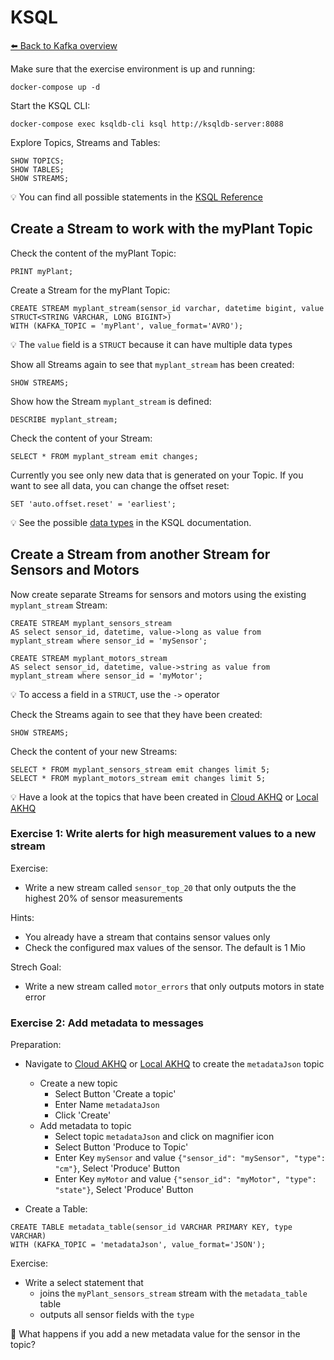 # KSQL

[⬅️ Back to Kafka overview](README.md)

Make sure that the exercise environment is up and running:

```
docker-compose up -d
```

Start the KSQL CLI:

```
docker-compose exec ksqldb-cli ksql http://ksqldb-server:8088
```

Explore Topics, Streams and Tables:

```
SHOW TOPICS;
SHOW TABLES;
SHOW STREAMS;
```

💡 You can find all possible statements in the [KSQL Reference](https://docs.ksqldb.io/en/latest/developer-guide/ksqldb-reference/)

## Create a Stream to work with the myPlant Topic

Check the content of the myPlant Topic:

```
PRINT myPlant;
```

Create a Stream for the myPlant Topic:

```
CREATE STREAM myplant_stream(sensor_id varchar, datetime bigint, value STRUCT<STRING VARCHAR, LONG BIGINT>) 
WITH (KAFKA_TOPIC = 'myPlant', value_format='AVRO');
```

💡 The `value` field is a `STRUCT` because it can have multiple data types

Show all Streams again to see that `myplant_stream` has been created:

```
SHOW STREAMS;
```

Show how the Stream `myplant_stream` is defined:

```
DESCRIBE myplant_stream;
```

Check the content of your Stream:

```
SELECT * FROM myplant_stream emit changes;
```

Currently you see only new data that is generated on your Topic. If you want to see all data, you can change the offset reset:

```
SET 'auto.offset.reset' = 'earliest';
```

💡 See the possible [data types](https://docs.ksqldb.io/en/latest/reference/sql/data-types/) in the KSQL documentation.

## Create a Stream from another Stream for Sensors and Motors

Now create separate Streams for sensors and motors using the existing `myplant_stream` Stream:

```
CREATE STREAM myplant_sensors_stream
AS select sensor_id, datetime, value->long as value from myplant_stream where sensor_id = 'mySensor';
```

```
CREATE STREAM myplant_motors_stream
AS select sensor_id, datetime, value->string as value from myplant_stream where sensor_id = 'myMotor';
```

💡 To access a field in a `STRUCT`, use the `->` operator

Check the Streams again to see that they have been created:

```
SHOW STREAMS;
```

Check the content of your new Streams:

```
SELECT * FROM myplant_sensors_stream emit changes limit 5;
SELECT * FROM myplant_motors_stream emit changes limit 5;
```

💡 Have a look at the topics that have been created in [Cloud AKHQ](http://myVMsIP:8080/ui/docker-kafka-server/topic) or [Local AKHQ](http://localhost:8080/ui/docker-kafka-server/topic)

### Exercise 1: Write alerts for high measurement values to a new stream

Exercise:

* Write a new stream called `sensor_top_20` that only outputs the the highest 20% of sensor measurements

Hints:

* You already have a stream that contains sensor values only
* Check the configured max values of the sensor. The default is 1 Mio

Strech Goal:

* Write a new stream called `motor_errors` that only outputs motors in state error

### Exercise 2: Add metadata to messages

Preparation:

* Navigate to [Cloud AKHQ](http://myVMsIP:8080/ui/docker-kafka-server/topic) or [Local AKHQ](http://localhost:8080/ui/docker-kafka-server/topic) to create the `metadataJson` topic
  * Create a new topic
    * Select Button 'Create a topic'
    * Enter Name `metadataJson`
    * Click 'Create'
  * Add metadata to topic
    * Select topic `metadataJson` and click on magnifier icon
    * Select Button 'Produce to Topic'
    * Enter Key `mySensor` and value `{"sensor_id": "mySensor", "type": "cm"}`, Select 'Produce' Button
    * Enter Key `myMotor` and value `{"sensor_id": "myMotor", "type": "state"}`, Select 'Produce' Button

* Create a Table:

```
CREATE TABLE metadata_table(sensor_id VARCHAR PRIMARY KEY, type VARCHAR) 
WITH (KAFKA_TOPIC = 'metadataJson', value_format='JSON');
```
  
Exercise:

* Write a select statement that
  * joins the `myPlant_sensors_stream` stream with the `metadata_table` table
  * outputs all sensor fields with the `type`

📝 What happens if you add a new metadata value for the sensor in the topic?
